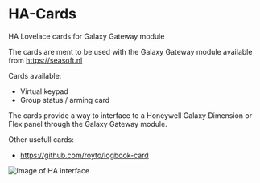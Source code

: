# HA-Cards
HA Lovelace cards for Galaxy Gateway module

The cards are ment to be used with the Galaxy Gateway module available from https://seasoft.nl

Cards available:
- Virtual keypad
- Group status / arming card

The cards provide a way to interface to a Honeywell Galaxy Dimension or Flex panel through the Galaxy Gateway module.

Other usefull cards:
- https://github.com/royto/logbook-card

![Image of HA interface](https://github.com/GalaxyGateway/HA-Cards/blob/main/screenshot/screenshot1.png)

